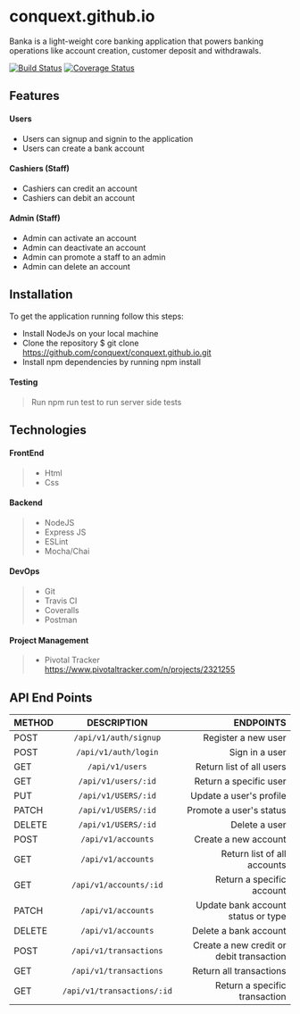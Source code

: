 # conquext.github.io
Banka is a light-weight core banking application that powers banking operations like account creation, customer deposit and withdrawals.

[![Build Status](https://travis-ci.org/conquext/conquext.github.io.svg?branch=develop)](https://travis-ci.org/conquext/conquext.github.io.svg?branch=develop) [![Coverage Status](https://coveralls.io/repos/github/conquext/conquext.github.io/badge.svg?branch=develop)](https://coveralls.io/github/conquext/conquext.github.io?branch=develop)

## Features
#### Users
* Users can signup and signin to the application
* Users can create a bank account

#### Cashiers (Staff)
* Cashiers can credit an account
* Cashiers can debit an account

#### Admin (Staff)
* Admin can activate an account
* Admin can deactivate an account
* Admin can promote a staff to an admin
* Admin can delete an account

## Installation
To get the application running follow this steps:
* Install NodeJs on your local machine
* Clone the repository $ git clone https://github.com/conquext/conquext.github.io.git
* Install npm dependencies by running npm install

#### Testing
>Run npm run test to run server side tests

## Technologies
#### FrontEnd
> * Html
> * Css

#### Backend
> * NodeJS 
> * Express JS 
> * ESLint 
> * Mocha/Chai

#### DevOps
> * Git
> * Travis CI
> * Coveralls
> * Postman

#### Project Management
> * Pivotal Tracker https://www.pivotaltracker.com/n/projects/2321255

## API End Points

| METHOD        | DESCRIPTION   | ENDPOINTS  |
| ------------- |:-------------:| -----:|
| POST      | `/api/v1/auth/signup` | Register a new user |
| POST      | `/api/v1/auth/login` | Sign in a user |
| GET      | `/api/v1/users` | Return list of all users |
| GET      | `/api/v1/users/:id` | Return a specific user |
| PUT      | `/api/v1/USERS/:id` | Update a user's profile |
| PATCH      | `/api/v1/USERS/:id` | Promote a user's status |
| DELETE      | `/api/v1/USERS/:id` | Delete a user |
| POST      | `/api/v1/accounts` | Create a new account |
| GET      | `/api/v1/accounts` | Return list of all accounts |
| GET      | `/api/v1/accounts/:id` | Return a specific account |
| PATCH      | `/api/v1/accounts` | Update bank account status or type |
| DELETE      | `/api/v1/accounts` | Delete a bank account |
| POST      | `/api/v1/transactions` | Create a new credit or debit transaction |
| GET      | `/api/v1/transactions` | Return all transactions |
| GET      | `/api/v1/transactions/:id` | Return a specific transaction |

